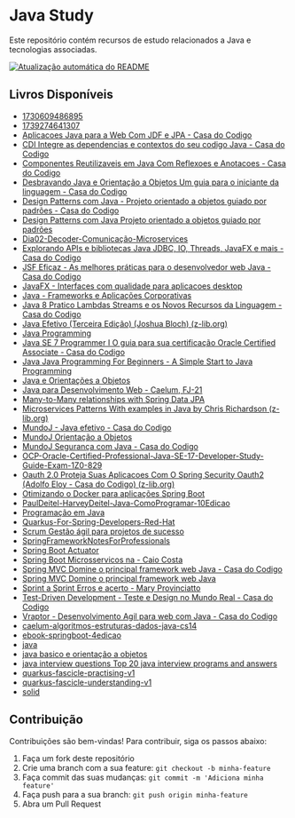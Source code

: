 # Java Study

Este repositório contém recursos de estudo relacionados a Java e tecnologias associadas.

[![Atualização automática do README](https://github.com/maxsonferovante/java-study/actions/workflows/main.yml/badge.svg)](https://github.com/maxsonferovante/java-study/actions/workflows/main.yml)

## Livros Disponíveis

- [1730609486895](books/1730609486895.pdf)
- [1739274641307](books/1739274641307.pdf)
- [Aplicacoes Java para a Web Com JDF e JPA - Casa do Codigo](books/Aplicacoes_Java_para_a_Web_Com_JDF_e_JPA_-_Casa_do_Codigo.pdf)
- [CDI Integre as dependencias e contextos do seu codigo Java - Casa do Codigo](books/CDI_Integre_as_dependencias_e_contextos_do_seu_codigo_Java_-_Casa_do_Codigo.pdf)
- [Componentes Reutilizaveis em Java Com Reflexoes e Anotacoes - Casa do Codigo](books/Componentes_Reutilizaveis_em_Java_Com_Reflexoes_e_Anotacoes_-_Casa_do_Codigo.pdf)
- [Desbravando Java e Orientação a Objetos Um guia para o iniciante da linguagem - Casa do Codigo](books/Desbravando_Java_e_Orientação_a_Objetos_Um_guia_para_o_iniciante_da_linguagem_-_Casa_do_Codigo.pdf)
- [Design Patterns com Java - Projeto orientado a objetos guiado por padrões - Casa do Codigo](books/Design_Patterns_com_Java_-_Projeto_orientado_a_objetos_guiado_por_padrões_-_Casa_do_Codigo.pdf)
- [Design Patterns com Java  Projeto orientado a objetos guiado por padrões](books/Design_Patterns_com_Java__Projeto_orientado_a_objetos_guiado_por_padrões.pdf)
- [Dia02-Decoder-Comunicação-Microservices](books/Dia02-Decoder-Comunicação-Microservices.pdf)
- [Explorando APIs e bibliotecas Java JDBC, IO, Threads, JavaFX e mais - Casa do Codigo](books/Explorando_APIs_e_bibliotecas_Java_JDBC,_IO,_Threads,_JavaFX_e_mais_-_Casa_do_Codigo.pdf)
- [JSF Eficaz - As melhores práticas para o desenvolvedor web Java - Casa do Codigo](books/JSF_Eficaz_-_As_melhores_práticas_para_o_desenvolvedor_web_Java_-_Casa_do_Codigo.pdf)
- [JavaFX - Interfaces com qualidade para aplicacoes desktop](books/JavaFX_-_Interfaces_com_qualidade_para_aplicacoes_desktop.pdf)
- [Java - Frameworks e Aplicações Corporativas](books/Java_-_Frameworks_e_Aplicações_Corporativas.pdf)
- [Java 8 Pratico Lambdas Streams e os Novos Recursos da Linguagem - Casa do Codigo](books/Java_8_Pratico_Lambdas_Streams_e_os_Novos_Recursos_da_Linguagem_-_Casa_do_Codigo.pdf)
- [Java Efetivo (Terceira Edição) (Joshua Bloch) (z-lib.org)](books/Java_Efetivo_(Terceira_Edição)_(Joshua_Bloch)_(z-lib.org).pdf)
- [Java Programming](books/Java_Programming.pdf)
- [Java SE 7 Programmer I O guia para sua certificação Oracle Certified Associate - Casa do Codigo](books/Java_SE_7_Programmer_I_O_guia_para_sua_certificação_Oracle_Certified_Associate_-_Casa_do_Codigo.pdf)
- [Java  Java Programming For Beginners - A Simple Start to Java Programming](books/Java__Java_Programming_For_Beginners_-_A_Simple_Start_to_Java_Programming.pdf)
- [Java e Orientações a Objetos](books/Java_e_Orientações_a_Objetos.pdf)
- [Java para Desenvolvimento Web - Caelum, FJ-21](books/Java_para_Desenvolvimento_Web_-_Caelum,_FJ-21.pdf)
- [Many-to-Many relationships with Spring Data JPA](books/Many-to-Many_relationships_with_Spring_Data_JPA.pdf)
- [Microservices Patterns With examples in Java by Chris Richardson (z-lib.org)](books/Microservices_Patterns_With_examples_in_Java_by_Chris_Richardson_(z-lib.org).pdf)
- [MundoJ - Java efetivo - Casa do Codigo](books/MundoJ_-_Java_efetivo_-_Casa_do_Codigo.pdf)
- [MundoJ Orientação a Objetos](books/MundoJ_Orientação_a_Objetos.pdf)
- [MundoJ Segurança com Java - Casa do Codigo](books/MundoJ_Segurança_com_Java_-_Casa_do_Codigo.pdf)
- [OCP-Oracle-Certified-Professional-Java-SE-17-Developer-Study-Guide-Exam-1Z0-829](books/OCP-Oracle-Certified-Professional-Java-SE-17-Developer-Study-Guide-Exam-1Z0-829.pdf)
- [Oauth 2.0 Proteja Suas Aplicacoes Com O Spring Security Oauth2 (Adolfo Eloy - Casa do Codigo) (z-lib.org)](books/Oauth_2.0_Proteja_Suas_Aplicacoes_Com_O_Spring_Security_Oauth2_(Adolfo_Eloy_-_Casa_do_Codigo)_(z-lib.org).pdf)
- [Otimizando o Docker para aplicações Spring Boot](books/Otimizando_o_Docker_para_aplicações_Spring_Boot.pdf)
- [PaulDeitel-HarveyDeitel-Java-ComoProgramar-10Edicao](books/PaulDeitel-HarveyDeitel-Java-ComoProgramar-10Edicao.pdf)
- [Programação em Java](books/Programação_em_Java.pdf)
- [Quarkus-For-Spring-Developers-Red-Hat](books/Quarkus-For-Spring-Developers-Red-Hat.pdf)
- [Scrum Gestão ágil para projetos de sucesso](books/Scrum_Gestão_ágil_para_projetos_de_sucesso.pdf)
- [SpringFrameworkNotesForProfessionals](books/SpringFrameworkNotesForProfessionals.pdf)
- [Spring Boot Actuator](books/Spring_Boot_Actuator.pdf)
- [Spring Boot  Microsservicos na - Caio Costa](books/Spring_Boot__Microsservicos_na_-_Caio_Costa.pdf)
- [Spring MVC Domine o principal framework web Java - Casa do Codigo](books/Spring_MVC_Domine_o_principal_framework_web_Java_-_Casa_do_Codigo.pdf)
- [Spring MVC  Domine o principal framework web Java](books/Spring_MVC__Domine_o_principal_framework_web_Java.pdf)
- [Sprint a Sprint Erros e acerto - Mary Provinciatto](books/Sprint_a_Sprint_Erros_e_acerto_-_Mary_Provinciatto.pdf)
- [Test-Driven Development - Teste e Design no Mundo Real - Casa do Codigo](books/Test-Driven_Development_-_Teste_e_Design_no_Mundo_Real_-_Casa_do_Codigo.pdf)
- [Vraptor - Desenvolvimento Agil para web com Java - Casa do Codigo](books/Vraptor_-_Desenvolvimento_Agil_para_web_com_Java_-_Casa_do_Codigo.pdf)
- [caelum-algoritmos-estruturas-dados-java-cs14](books/caelum-algoritmos-estruturas-dados-java-cs14.pdf)
- [ebook-springboot-4edicao](books/ebook-springboot-4edicao.pdf)
- [java](books/java.pdf)
- [java basico e orientação a objetos](books/java_basico_e_orientação_a_objetos.pdf)
- [java interview questions  Top 20 java interview programs and answers](books/java_interview_questions__Top_20_java_interview_programs_and_answers.pdf)
- [quarkus-fascicle-practising-v1](books/quarkus-fascicle-practising-v1.pdf)
- [quarkus-fascicle-understanding-v1](books/quarkus-fascicle-understanding-v1.pdf)
- [solid](books/solid.pdf)

## Contribuição

Contribuições são bem-vindas! Para contribuir, siga os passos abaixo:

1. Faça um fork deste repositório
2. Crie uma branch com a sua feature: `git checkout -b minha-feature`
3. Faça commit das suas mudanças: `git commit -m 'Adiciona minha feature'`
4. Faça push para a sua branch: `git push origin minha-feature`
5. Abra um Pull Request

